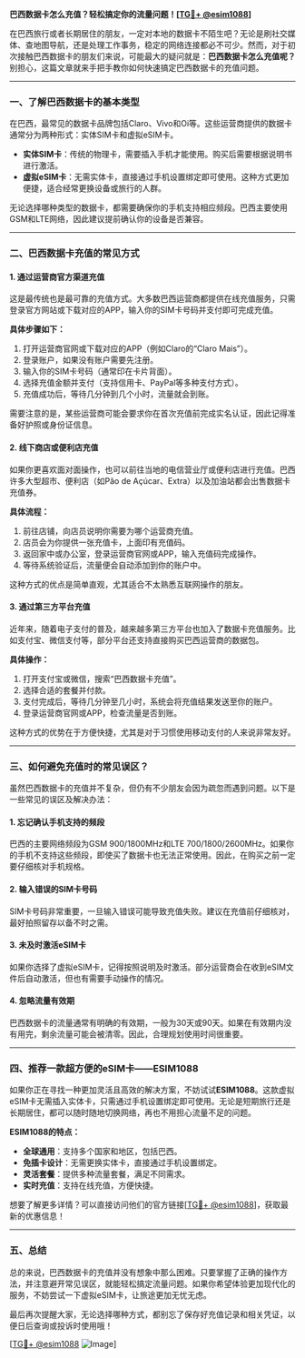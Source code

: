 **巴西数据卡怎么充值？轻松搞定你的流量问题！[[TG💪+ @esim1088](https://t.me/s/esim1088)]**

在巴西旅行或者长期居住的朋友，一定对本地的数据卡不陌生吧？无论是刷社交媒体、查地图导航，还是处理工作事务，稳定的网络连接都必不可少。然而，对于初次接触巴西数据卡的朋友们来说，可能最大的疑问就是：**巴西数据卡怎么充值呢？** 别担心，这篇文章就来手把手教你如何快速搞定巴西数据卡的充值问题。

---

### 一、了解巴西数据卡的基本类型

在巴西，最常见的数据卡品牌包括Claro、Vivo和Oi等。这些运营商提供的数据卡通常分为两种形式：实体SIM卡和虚拟eSIM卡。

- **实体SIM卡**：传统的物理卡，需要插入手机才能使用。购买后需要根据说明书进行激活。
- **虚拟eSIM卡**：无需实体卡，直接通过手机设置绑定即可使用。这种方式更加便捷，适合经常更换设备或旅行的人群。

无论选择哪种类型的数据卡，都需要确保你的手机支持相应频段。巴西主要使用GSM和LTE网络，因此建议提前确认你的设备是否兼容。

---

### 二、巴西数据卡充值的常见方式

#### 1. **通过运营商官方渠道充值**
这是最传统也是最可靠的充值方式。大多数巴西运营商都提供在线充值服务，只需登录官方网站或下载对应的APP，输入你的SIM卡号码并支付即可完成充值。

**具体步骤如下：**
1. 打开运营商官网或下载对应的APP（例如Claro的“Claro Mais”）。
2. 登录账户，如果没有账户需要先注册。
3. 输入你的SIM卡号码（通常印在卡片背面）。
4. 选择充值金额并支付（支持信用卡、PayPal等多种支付方式）。
5. 充值成功后，等待几分钟到几个小时，流量就会到账。

需要注意的是，某些运营商可能会要求你在首次充值前完成实名认证，因此记得准备好护照或身份证信息。

#### 2. **线下商店或便利店充值**
如果你更喜欢面对面操作，也可以前往当地的电信营业厅或便利店进行充值。巴西许多大型超市、便利店（如Pão de Açúcar、Extra）以及加油站都会出售数据卡充值券。

**具体流程：**
1. 前往店铺，向店员说明你需要为哪个运营商充值。
2. 店员会为你提供一张充值卡，上面印有充值码。
3. 返回家中或办公室，登录运营商官网或APP，输入充值码完成操作。
4. 等待系统验证后，流量便会自动添加到你的账户中。

这种方式的优点是简单直观，尤其适合不太熟悉互联网操作的朋友。

#### 3. **通过第三方平台充值**
近年来，随着电子支付的普及，越来越多第三方平台也加入了数据卡充值服务。比如支付宝、微信支付等，部分平台还支持直接购买巴西运营商的数据包。

**具体操作：**
1. 打开支付宝或微信，搜索“巴西数据卡充值”。
2. 选择合适的套餐并付款。
3. 支付完成后，等待几分钟至几小时，系统会将充值结果发送至你的账户。
4. 登录运营商官网或APP，检查流量是否到账。

这种方式的优势在于方便快捷，尤其是对于习惯使用移动支付的人来说非常友好。

---

### 三、如何避免充值时的常见误区？

虽然巴西数据卡的充值并不复杂，但仍有不少朋友会因为疏忽而遇到问题。以下是一些常见的误区及解决办法：

#### 1. **忘记确认手机支持的频段**
巴西的主要网络频段为GSM 900/1800MHz和LTE 700/1800/2600MHz。如果你的手机不支持这些频段，即使买了数据卡也无法正常使用。因此，在购买之前一定要仔细核对手机规格。

#### 2. **输入错误的SIM卡号码**
SIM卡号码非常重要，一旦输入错误可能导致充值失败。建议在充值前仔细核对，最好拍照留存以备不时之需。

#### 3. **未及时激活eSIM卡**
如果你选择了虚拟eSIM卡，记得按照说明及时激活。部分运营商会在收到eSIM文件后自动激活，但也有需要手动操作的情况。

#### 4. **忽略流量有效期**
巴西数据卡的流量通常有明确的有效期，一般为30天或90天。如果在有效期内没有用完，剩余流量可能会被清零。因此，合理规划使用时间很重要。

---

### 四、推荐一款超方便的eSIM卡——ESIM1088

如果你正在寻找一种更加灵活且高效的解决方案，不妨试试**ESIM1088**。这款虚拟eSIM卡无需插入实体卡，只需通过手机设置绑定即可使用。无论是短期旅行还是长期居住，都可以随时随地切换网络，再也不用担心流量不足的问题。

**ESIM1088的特点：**
- **全球通用**：支持多个国家和地区，包括巴西。
- **免插卡设计**：无需更换实体卡，直接通过手机设置绑定。
- **灵活套餐**：提供多种流量套餐，满足不同需求。
- **实时充值**：支持在线充值，方便快捷。

想要了解更多详情？可以直接访问他们的官方链接[[TG💪+ @esim1088](https://t.me/s/esim1088)]，获取最新的优惠信息！

---

### 五、总结

总的来说，巴西数据卡的充值并没有想象中那么困难。只要掌握了正确的操作方法，并注意避开常见误区，就能轻松搞定流量问题。如果你希望体验更加现代化的服务，不妨尝试一下虚拟eSIM卡，让旅途更加无忧无虑。

最后再次提醒大家，无论选择哪种方式，都别忘了保存好充值记录和相关凭证，以便日后查询或投诉时使用哦！

[[TG💪+ @esim1088](https://t.me/s/esim1088) ![Image](https://i.postimg.cc/4NQfJmqS/Snipaste-2025-05-13-00-14-12.png)]